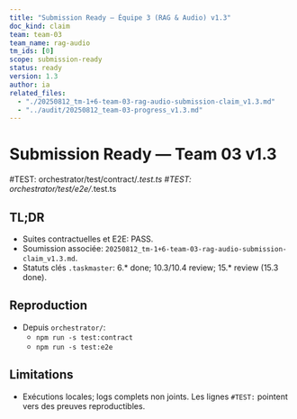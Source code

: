 ```yaml
---
title: "Submission Ready — Équipe 3 (RAG & Audio) v1.3"
doc_kind: claim
team: team-03
team_name: rag-audio
tm_ids: [0]
scope: submission-ready
status: ready
version: 1.3
author: ia
related_files:
  - "./20250812_tm-1+6-team-03-rag-audio-submission-claim_v1.3.md"
  - "../audit/20250812_team-03-progress_v1.3.md"
---
```


# Submission Ready — Team 03 v1.3

#TEST: orchestrator/test/contract/*.test.ts
#TEST: orchestrator/test/e2e/*.test.ts

## TL;DR
- Suites contractuelles et E2E: PASS.
- Soumission associée: `20250812_tm-1+6-team-03-rag-audio-submission-claim_v1.3.md`.
- Statuts clés `.taskmaster`: 6.* done; 10.3/10.4 review; 15.* review (15.3 done).

## Reproduction
- Depuis `orchestrator/`:
  - `npm run -s test:contract`
  - `npm run -s test:e2e`

## Limitations
- Exécutions locales; logs complets non joints. Les lignes `#TEST:` pointent vers des preuves reproductibles.
